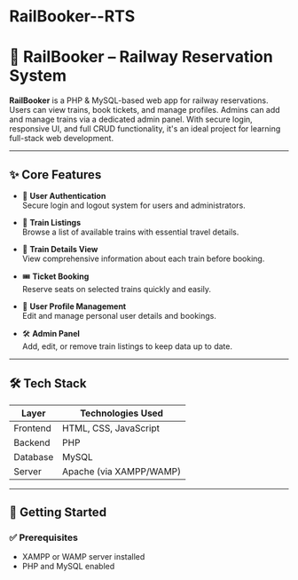 # RailBooker--RTS

# 🚆 RailBooker – Railway Reservation System

**RailBooker** is a PHP & MySQL-based web app for railway reservations. Users can view trains, book tickets, and manage profiles. Admins can add and manage trains via a dedicated admin panel. With secure login, responsive UI, and full CRUD functionality, it's an ideal project for learning full-stack web development.

---

## ✨ Core Features

- 🔐 **User Authentication**  
  Secure login and logout system for users and administrators.

- 🚄 **Train Listings**  
  Browse a list of available trains with essential travel details.

- 📄 **Train Details View**  
  View comprehensive information about each train before booking.

- 🎟️ **Ticket Booking**  
  Reserve seats on selected trains quickly and easily.

- 👤 **User Profile Management**  
  Edit and manage personal user details and bookings.

- 🛠️ **Admin Panel**  
  Add, edit, or remove train listings to keep data up to date.

---

## 🛠️ Tech Stack

| Layer      | Technologies Used         |
|------------|----------------------------|
| Frontend   | HTML, CSS, JavaScript     |
| Backend    | PHP                        |
| Database   | MySQL                      |
| Server     | Apache (via XAMPP/WAMP)    |

---

## 🚀 Getting Started

### ✅ Prerequisites

- XAMPP or WAMP server installed
- PHP and MySQL enabled


